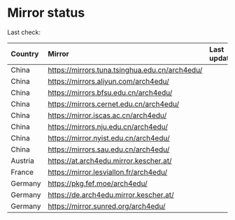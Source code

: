 <script src="./time.js"></script>
# Mirror status
Last check: <script type="text/javascript">localize(1701638073.7910619);</script>

|Country|Mirror|Last update|
|:------|:-----|:----------|
|China|https://mirrors.tuna.tsinghua.edu.cn/arch4edu/|<script type="text/javascript">localize(1701585021);</script>|
|China|https://mirrors.aliyun.com/arch4edu/|<script type="text/javascript">localize(1701585021);</script>|
|China|https://mirrors.bfsu.edu.cn/arch4edu/|<script type="text/javascript">localize(1701585021);</script>|
|China|https://mirrors.cernet.edu.cn/arch4edu/|<script type="text/javascript">localize(1701585021);</script>|
|China|https://mirror.iscas.ac.cn/arch4edu/|<script type="text/javascript">localize(1701585021);</script>|
|China|https://mirrors.nju.edu.cn/arch4edu/|<script type="text/javascript">localize(1701541753);</script>|
|China|https://mirror.nyist.edu.cn/arch4edu/|<script type="text/javascript">localize(1701628135);</script>|
|China|https://mirrors.sau.edu.cn/arch4edu/|<script type="text/javascript">localize(1701628135);</script>|
|Austria|https://at.arch4edu.mirror.kescher.at/|<script type="text/javascript">localize(1701628135);</script>|
|France|https://mirror.lesviallon.fr/arch4edu/|<script type="text/javascript">localize(1701585021);</script>|
|Germany|https://pkg.fef.moe/arch4edu/|<script type="text/javascript">localize(1701628135);</script>|
|Germany|https://de.arch4edu.mirror.kescher.at/|<script type="text/javascript">localize(1701628135);</script>|
|Germany|https://mirror.sunred.org/arch4edu/|<script type="text/javascript">localize(1701628135);</script>|

<script src="./tablefilter/tablefilter.js"></script>
<script src="./table.js"></script>